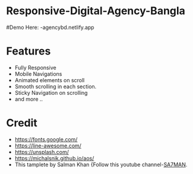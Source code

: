 # Responsive-Digital-Agency-Bangla

#Demo Here:
-agencybd.netlify.app

# Features
- Fully Responsive
- Mobile Navigations
- Animated elements on scroll
- Smooth scrolling in each section.
- Sticky Navigation on scrolling
- and more ..

# Credit
- https://fonts.google.com/
- https://line-awesome.com/
- https://unsplash.com/
- https://michalsnik.github.io/aos/
- This tamplete by Salman Khan {Follow this youtube channel-[SA7MAN](https://www.youtube.com/c/SA7MAN).


